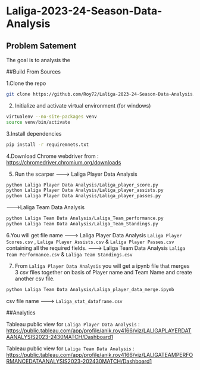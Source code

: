 # Laliga-2023-24-Season-Data-Analysis

## Problem Satement
The goal is to analysis the 

##Build From Sources

1.Clone the repo
```bash
git clone https://github.com/Roy72/Laliga-2023-24-Season-Data-Analysis.git
```
2. Initialize and activate virtual environment (for windows)
```bash
virtualenv --no-site-packages venv
source venv/bin/activate
```
3.Install dependencies
```bash
pip install -r requiremnets.txt
```
4.Download Chrome webdriver from : https://chromedriver.chromium.org/downloads

5. Run the scarper
 ---> Laliga Player Data Analysis
 ```bash
python Laliga Player Data Analysis/Laliga_player_score.py
python Laliga Player Data Analysis/Laliga_player_assists.py
python Laliga Player Data Analysis/Laliga_player_passes.py
```
--->Laliga Team Data Analysis
```bash
python Laliga Team Data Analysis/Laliga_Team_performance.py
python Laliga Team Data Analysis/Laliga_Team_Standings.py
```
6.You will get file name
---> Laliga Player Data Analysis
`Laliga Player Scores.csv` , `Laliga Player Assists.csv` & `Laliga Player Passes.csv` containing all the required fields.
---> Laliga Team Data Analysis
`Laliga Team Performance.csv` & `Laliga Team Standings.csv`

7. From `Laliga Player Data Analysis` you will get a ipynb file that merges 3 csv files together on basis of Player name and Team Name and create another csv file.
```bash
python Laliga Team Data Analysis/Laliga_player_data_merge.ipynb
```
csv file name ---> `Laliga_stat_dataframe.csv`

##Analytics

Tableau public view for `Laliga Player Data Analysis` : https://public.tableau.com/app/profile/anik.roy4166/viz/LALIGAPLAYERDATAANALYSIS2023-2430MATCH/Dashboard1

Tableau public view for `Laliga Team Data Analysis` :   https://public.tableau.com/app/profile/anik.roy4166/viz/LALIGATEAMPERFORMANCEDATAANALYSIS2023-202430MATCH/Dashboard1
